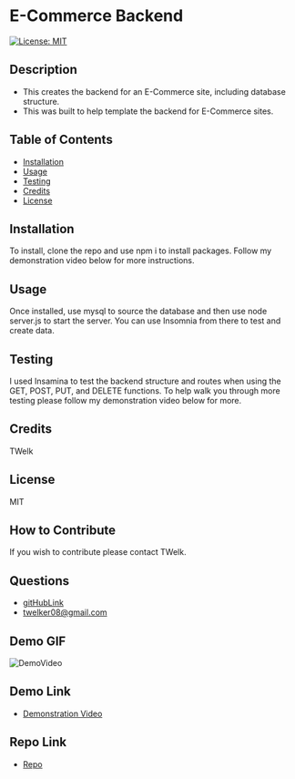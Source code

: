 
# E-Commerce Backend
[![License: MIT](https://img.shields.io/badge/License-MIT-yellow.svg)](https://opensource.org/licenses/MIT)
## Description
- This creates the backend for an E-Commerce site, including database structure.
- This was built to help template the backend for E-Commerce sites.
## Table of Contents
- [Installation](#installation)
- [Usage](#usage)
- [Testing](#testing)
- [Credits](#credits)
- [License](#license)
## Installation
To install, clone the repo and use npm i to install packages. Follow my demonstration video below for more instructions.
## Usage
Once installed, use mysql to source the database and then use node server.js to start the server. You can use Insomnia from there to test and create data.
## Testing
I used Insamina to test the backend structure and routes when using the GET, POST, PUT, and DELETE functions.
To help walk you through more testing please follow my demonstration video below for more.
## Credits
TWelk
## License
MIT
## How to Contribute
If you wish to contribute please contact TWelk.
## Questions
* [gitHubLink](https://github.com/TWelk)
* <a href="mailto:it-support@kth.se">twelker08@gmail.com</a>
## Demo GIF
![DemoVideo](./Assets/Images/ecommerce.gif)
## Demo Link
* [Demonstration Video](https://www.youtube.com/watch?v=e5c2T9muUjE)
## Repo Link
* [Repo](https://github.com/TWelk/E-CommerceBackEnd)
